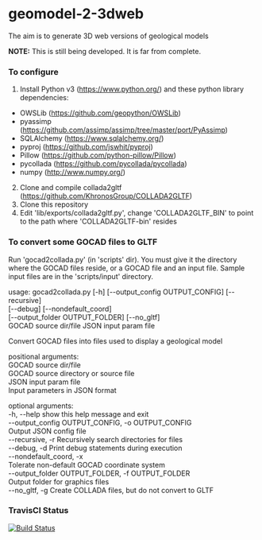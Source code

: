 # geomodel-2-3dweb

The aim is to generate 3D web versions of geological models

**NOTE:** This is still being developed. It is far from complete.

### To configure

1. Install Python v3 (https://www.python.org/) and these python library dependencies:
+ OWSLib (https://github.com/geopython/OWSLib)
+ pyassimp (https://github.com/assimp/assimp/tree/master/port/PyAssimp)
+ SQLAlchemy (https://www.sqlalchemy.org/)
+ pyproj (https://github.com/jswhit/pyproj)
+ Pillow (https://github.com/python-pillow/Pillow)
+ pycollada (https://github.com/pycollada/pycollada)
+ numpy (http://www.numpy.org/)
2. Clone and compile collada2gltf (https://github.com/KhronosGroup/COLLADA2GLTF)
3. Clone this repository
4. Edit 'lib/exports/collada2gltf.py', change 'COLLADA2GLTF_BIN' to point to the path where 'COLLADA2GLTF-bin' resides

### To convert some GOCAD files to GLTF

Run 'gocad2collada.py' (in 'scripts' dir). You must give it the directory where the GOCAD files reside, or a GOCAD file and an input file.
Sample input files are in the 'scripts/input' directory. 

usage: gocad2collada.py [-h] [--output_config OUTPUT_CONFIG] [--recursive]  
                        [--debug] [--nondefault_coord]  
                        [--output_folder OUTPUT_FOLDER] [--no_gltf]  
                        GOCAD source dir/file JSON input param file  

Convert GOCAD files into files used to display a geological model

positional arguments:  
  GOCAD source dir/file  
                        GOCAD source directory or source file  
  JSON input param file  
                        Input parameters in JSON format  

optional arguments:  
  -h, --help            show this help message and exit  
  --output_config OUTPUT_CONFIG, -o OUTPUT_CONFIG  
                        Output JSON config file  
  --recursive, -r       Recursively search directories for files  
  --debug, -d           Print debug statements during execution  
  --nondefault_coord, -x  
                        Tolerate non-default GOCAD coordinate system  
  --output_folder OUTPUT_FOLDER, -f OUTPUT_FOLDER  
                        Output folder for graphics files  
  --no_gltf, -g         Create COLLADA files, but do not convert to GLTF  


### TravisCI Status

[![Build Status](https://travis-ci.com/AuScope/geomodel-2-3dweb.svg?branch=master)](https://travis-ci.com/AuScope/geomodel-2-3dweb)

